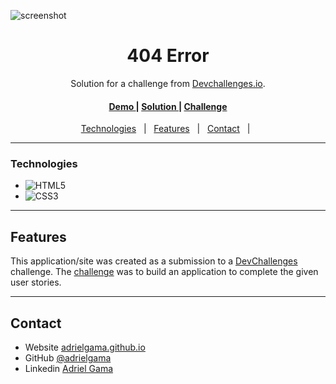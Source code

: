 <!-- Please update value in the {}  -->

![screenshot](https://user-images.githubusercontent.com/16707738/92399059-5716eb00-f132-11ea-8b14-bcacdc8ec97b.png)


<h1 align="center">404 Error</h1>

<div align="center">
   Solution for a challenge from  <a href="http://devchallenges.io" target="_blank">Devchallenges.io</a>.
</div>

<div align="center">
  <h4>
    <a href="https://{your-demo-link.your-domain}">
      Demo
    </a>
    <span> | </span>
    <a href="https://{your-url-to-the-solution}">
      Solution
    </a>
    <span> | </span>
    <a href="https://devchallenges.io/challenges/wBunSb7FPrIepJZAg0sY">
      Challenge
    </a>
  </h3>
</div>

<p align="center">
  <a href="#technologies">Technologies</a> &#xa0; | &#xa0; 
  <a href="#features">Features</a> &#xa0; | &#xa0; 
  <a href="#contact">Contact</a> &#xa0; | &#xa0; 
</p>
<hr/>

### Technologies

<!-- This section should list any major frameworks that you built your project using. Here are a few examples.-->

- ![HTML5](https://img.shields.io/badge/-HTML5-E34F26?style=flat-square&logo=html5&logoColor=white)
- ![CSS3](https://img.shields.io/badge/-CSS3-1572B6?style=flat-square&logo=css3)
<!-- - ![Bootstrap](https://img.shields.io/badge/-Bootstrap-563D7C?style=flat-square&logo=bootstrap)<br /> -->

<hr/>

## Features


<!-- List the features of your application or follow the template. Don't share the figma file here :) -->

This application/site was created as a submission to a [DevChallenges](https://devchallenges.io/challenges) challenge. The [challenge](https://devchallenges.io/challenges/wBunSb7FPrIepJZAg0sY) was to build an application to complete the given user stories.

<hr/>

## Contact

- Website [adrielgama.github.io](https://adrielgama.github.io)
- GitHub [@adrielgama](https://github.com/adrielgama)
- Linkedin [Adriel Gama](https://www.linkedin.com/in/adrielgama/)

